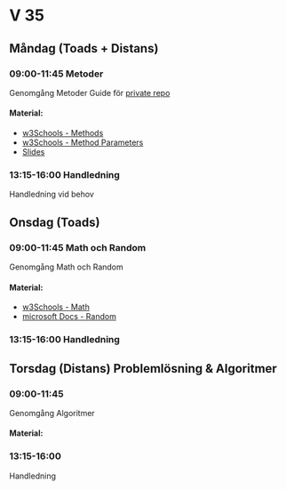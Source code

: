 # V 35

## Måndag (Toads + Distans)
### 09:00-11:45 Metoder
Genomgång Metoder
Guide för [private repo](./SetupPrivateRep.md)
#### Material:
* [w3Schools - Methods](https://www.w3schools.com/cs/cs_methods.php)
* [w3Schools - Method Parameters](https://www.w3schools.com/cs/cs_method_parameters.php)
* [Slides](./Slides/Slides-V35-1.pdf)
### 13:15-16:00 Handledning
Handledning vid behov 
## Onsdag (Toads)
### 09:00-11:45 Math och Random
Genomgång Math och Random
#### Material:
* [w3Schools - Math](https://www.w3schools.com/cs/cs_math.php)
* [microsoft Docs - Random](https://docs.microsoft.com/en-us/dotnet/api/system.random?view=net-5.0)
### 13:15-16:00 Handledning
## Torsdag (Distans) Problemlösning & Algoritmer
### 09:00-11:45 
Genomgång Algoritmer
#### Material:
### 13:15-16:00 
Handledning
